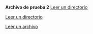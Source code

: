 **Archivo de prueba 2**
[Leer un directorio](https://nodejs.org/api/fs.html#fs_fs_readdir_path_options_callback)

[Leer un directorio](https://nodejs.org/api/fs.html#fs_fs_readdir_path_options_callback)

[Leer un archivo](https://github.com/efyg/SCL009-md-links/blob/master/prueba.md)